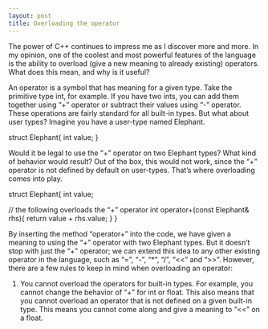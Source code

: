 ```yaml
---
layout: post
title: Overloading the operator
---
```


The power of C++ continues to impress me as I discover more and more. In my opinion, one of the coolest and most powerful features of the language is the ability to overload (give a new meaning to already existing) operators. What does this mean, and why is it useful? 

An operator is a symbol that has meaning for a given type. Take the primitive type int, for example. If you have two ints, you can add them together using “+” operator or subtract their values using “-” operator. These operations are fairly standard for all built-in types. But what about user types? Imagine you have a user-type named Elephant.

struct Elephant{
  int value;
}

Would it be legal to use the “+” operator on two Elephant types? What kind of behavior would result? Out of the box, this would not work, since the “+” operator is not defined by default on user-types. That’s where overloading comes into play.

struct Elephant{
  int value;

  // the following overloads the “+” operator
  int operator+(const Elephant& rhs){
    return value + rhs.value;
  }
}

By inserting the method “operator+” into the code, we have given a meaning to using the “+” operator with two Elephant types. But it doesn’t stop with just the “+” operator; we can extend this idea to any other existing operator in the language, such as “=”, “-”, “*”, “/”, “<<” and “>>”. However, there are a few rules to keep in mind when overloading an operator:

1. You cannot overload the operators for built-in types. For example, you cannot change the behavior of “+” for int or float. This also means that you cannot overload an operator that is not defined on a given built-in type. This means you cannot come along and give a meaning to “<<” on a float.
